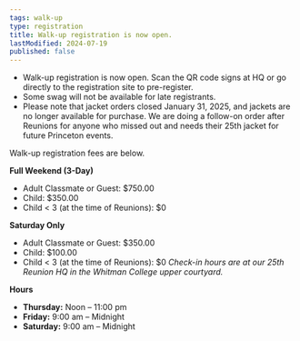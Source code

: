 ```yaml
---
tags: walk-up
type: registration
title: Walk-up registration is now open.
lastModified: 2024-07-19
published: false
---
```

- Walk-up registration is now open. Scan the QR code signs at HQ or go directly to the registration site to pre-register.
- Some swag will not be available for late registrants.
- Please note that jacket orders closed January 31, 2025, and jackets are no longer available for purchase. We are doing a follow-on order after Reunions for anyone who missed out and needs their 25th jacket for future Princeton events.

Walk-up registration fees are below.

**Full Weekend (3-Day)**
- Adult Classmate or Guest: $750.00
- Child: $350.00
- Child < 3 (at the time of Reunions): $0

**Saturday Only**
- Adult Classmate or Guest: $350.00
- Child: $100.00
- Child < 3 (at the time of Reunions): $0
*Check-in hours are at our 25th Reunion HQ in the Whitman College upper courtyard.*

**Hours**
* **Thursday:** Noon – 11:00 pm
* **Friday:** 9:00 am – Midnight
* **Saturday:** 9:00 am – Midnight

<!--Questions? Please email the [Registration Chair](mailto:princeton2000.reg@gmail.com).-->
